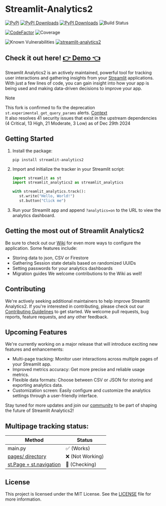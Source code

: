 # Streamlit-Analytics2

[![PyPi](https://img.shields.io/pypi/v/streamlit-analytics2)](https://pypi.org/project/streamlit-analytics2/)
[![PyPI Downloads](https://static.pepy.tech/badge/streamlit-analytics2)](https://pepy.tech/projects/streamlit-analytics2)
[![PyPI Downloads](https://static.pepy.tech/badge/streamlit-analytics2/month)](https://pepy.tech/projects/streamlit-analytics2)
![Build Status](https://github.com/444B/streamlit-analytics2/actions/workflows/release.yml/badge.svg)

[![CodeFactor](https://www.codefactor.io/repository/github/444b/streamlit-analytics2/badge)](https://www.codefactor.io/repository/github/444b/streamlit-analytics2)
![Coverage](https://codecov.io/gh/444B/streamlit-analytics2/branch/main/graph/badge.svg)

![Known Vulnerabilities](https://snyk.io/test/github/444B/streamlit-analytics2/badge.svg)
[![streamlit-analytics2](https://snyk.io/advisor/python/streamlit-analytics2/badge.svg)](https://snyk.io/advisor/python/streamlit-analytics2)


## Check it out here! [👉 Demo 👈](https://sa2analyticsdemo.streamlit.app/?analytics=on)

Streamlit Analytics2 is an actively maintained, powerful tool for tracking user interactions and gathering insights from your [Streamlit](https://streamlit.io/) applications. With just a few lines of code, you can gain insight into how your app is being used and making data-driven decisions to improve your app.

> [!Note]
> This fork is confirmed to fix the deprecation ```st.experimental_get_query_params``` alerts.    [Context](https://docs.streamlit.io/library/api-reference/utilities/st.experimental_get_query_params)  
> It also resolves 41 security issues that exist in the upstream dependencies (4 Critical, 13 High, 21 Moderate, 3 Low) as of Dec 29th 2024


## Getting Started

1. Install the package:
   ```
   pip install streamlit-analytics2
   ```

2. Import and initialize the tracker in your Streamlit script:
   ```python
   import streamlit as st
   import streamlit_analytics2 as streamlit_analytics

   with streamlit_analytics.track():
      st.write("Hello, World!")
      st.button("Click me")
   ```

3. Run your Streamlit app and append `?analytics=on` to the URL to view the analytics dashboard.


## Getting the most out of Streamlit Analytics2

Be sure to check out our [Wiki](https://github.com/444B/streamlit-analytics2/wiki) for even more ways to configure the application.
Some features include:
- Storing data to json, CSV or Firestore
- Gathering Session state details based on randomized UUIDs
- Setting passwords for your analytics dashboards
- Migration guides
We welcome contributions to the Wiki as well!


## Contributing

We're actively seeking additional maintainers to help improve Streamlit Analytics2. If you're interested in contributing, please check out our [Contributing Guidelines](https://github.com/444B/streamlit-analytics2/blob/main/.github/CONTRIBUTING.md) to get started. We welcome pull requests, bug reports, feature requests, and any other feedback.


## Upcoming Features

We're currently working on a major release that will introduce exciting new features and enhancements:

- Multi-page tracking: Monitor user interactions across multiple pages of your Streamlit app.
- Improved metrics accuracy: Get more precise and reliable usage metrics.
- Flexible data formats: Choose between CSV or JSON for storing and exporting analytics data.
- Customization screen: Easily configure and customize the analytics settings through a user-friendly interface.

Stay tuned for more updates and join our [community](https://github.com/444B/streamlit-analytics2/discussions) to be part of shaping the future of Streamlit Analytics2!


## Multipage tracking status:
|Method|Status|
|-|-|
|main.py|✅ (Works)|
|[pages/ directory](https://docs.streamlit.io/develop/concepts/multipage-apps/pages-directory)|❌ (Not Working)|
|[st.Page + st.navigation](https://docs.streamlit.io/develop/concepts/multipage-apps/page-and-navigation)|🤷 (Checking)|


## License

This project is licensed under the MIT License. See the [LICENSE](LICENSE) file for more information.
